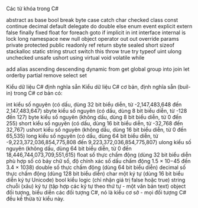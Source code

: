 Các từ khóa trong C#

abstract    as	        base	    bool        break	byte	    case
catch	    char        checked	    class       const	continue    decimal
default	    delegate	do          double      else	enum	    event
explicit    extern      false	    finally     fixed	float	    for
foreach	    goto        if          implicit    in      int
interface   internal	is          lock        long	namespace   new
null	    object      operator    out	        out     override    params
private	    protected	public	    readonly	ref     return	    sbyte
sealed	    short       sizeof	    stackalloc	static	string	    struct
switch	    this        throw	    true        try     typeof	    uint
ulong	    unchecked	unsafe	    ushort      using	virtual	    void
volatile    while

add         alias	ascending   descending	dynamic	from	    get
global      group	into	    join	let	orderby
partial     remove	select	    set



Kiểu dữ liệu C# định nghĩa sẵn
Kiểu dữ liệu C# cơ bản, định nghĩa sẵn (buil-in) trong C# cơ bản có:

int kiểu số nguyên (có dấu, dùng 32 bit biểu diễn, từ -2,147,483,648 đến 2,147,483,647)
sbyte kiểu số nguyên (có dấu, dùng 8 bit biểu diễn, từ -128 đến 127)
byte kiểu số nguyên (không dấu, dùng 8 bit biểu diễn, từ 0 đến 255)
short kiểu số nguyên (có dấu, dùng 16 bit biểu diễn, từ -32,768 đến 32,767)
ushort kiểu số nguyên (không dấu, dùng 16 bit biểu diễn, từ 0 đến 65,535)
long kiểu số nguyên (có dấu, dùng 64 bit biểu diễn, từ -9,223,372,036,854,775,808 đến 9,223,372,036,854,775,807)
ulong kiểu số nguyên (không dấu, dùng 64 bit biểu diễn, từ 0 đến 18,446,744,073,709,551,615)
float số thực chấm động (dùng 32 bit biểu diễn phù hợp số có bảy chữ số, độ chính xác số dấu chấm động 1.5 × 10−45 đến 3.4 × 1038)
double số thực chấm động (dùng 64 bit biểu diễn)
decimal số thực chấm động (dùng 128 bit biểu diễn)
char một ký tự (dùng 16 bit biểu diễn ký tự Unicode)
bool kiểu logic (chỉ nhận giá trị false hoặc true)
string chuỗi (xâu) ký tự (tập hợp các ký tự theo thứ tự - một văn bản text)
object đối tượng, biểu diễn các đối tượng C#, nó là kiểu cơ sở - mọi đối tượng C# đều kế thừa từ kiểu này.